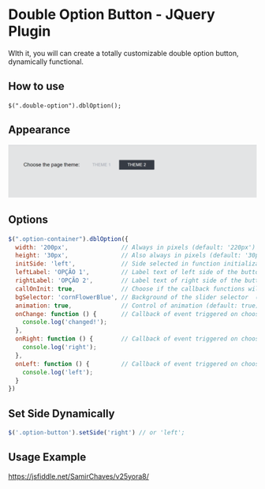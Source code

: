 # Double Option Button - JQuery Plugin
WIth it, you will can create a totally customizable double option button, dynamically functional.

## How to use

    $(".double-option").dblOption();

## Appearance

![Double Option - Appearance](images/Buntto%20Appearance.png)

## Options
```javascript
$(".option-container").dblOption({
  width: '200px',               // Always in pixels (default: '220px')
  height: '30px',               // Also always in pixels (default: '30px')
  initSide: 'left',             // Side selected in function initialization (default: 'right')
  leftLabel: 'OPÇÃO 1',         // Label text of left side of the button (default: 'OPÇÃO 1')
  rightLabel: 'OPÇÃO 2',        // Label text of right side of the button (default: 'OPÇÃO 2')
  callOnInit: true,             // Choose if the callback functions will be triggered on initialize function  (default: true)
  bgSelector: 'cornFlowerBlue', // Background of the slider selector  (default: '#363b44')
  animation: true,              // Control of animation (default: true)
  onChange: function () {       // Callback of event triggered on choose the any side of button
    console.log('changed!');
  },
  onRight: function () {        // Callback of event triggered on choose the right side of button
    console.log('right');
  },
  onLeft: function () {         // Callback of event triggered on choose the left side of button
    console.log('left');
  }
})
```
## Set Side Dynamically
```javascript
$('.option-button').setSide('right') // or 'left';
```

## Usage Example
https://jsfiddle.net/SamirChaves/v25yora8/
